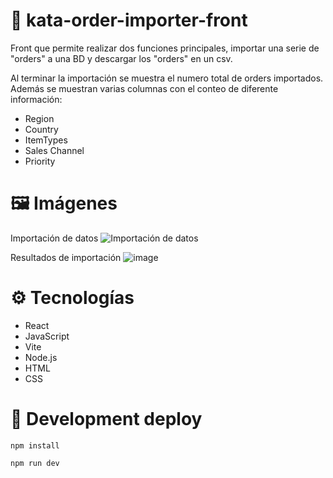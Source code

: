 # 🛒 kata-order-importer-front 

Front que permite realizar dos funciones principales, importar una serie de "orders" a una BD y descargar los "orders" en un csv.

Al terminar la importación se muestra el numero total de orders importados.
Además se muestran varias columnas con el conteo de diferente información:
- Region
- Country
- ItemTypes
- Sales Channel
- Priority

# 🖼️ Imágenes 
Importación de datos
![Importación de datos](https://github.com/michilanau/kata-order-importer-front/assets/106178261/94dd515f-9827-4f0c-920f-350bae3547ad)

Resultados de importación
![image](https://github.com/michilanau/kata-order-importer-front/assets/106178261/f11356d7-7a54-42c4-8f53-9224ab02a6f4)


# ⚙ Tecnologías
- React
- JavaScript
- Vite
- Node.js
- HTML
- CSS

# 🚀 Development deploy
`npm install`

`npm run dev`
